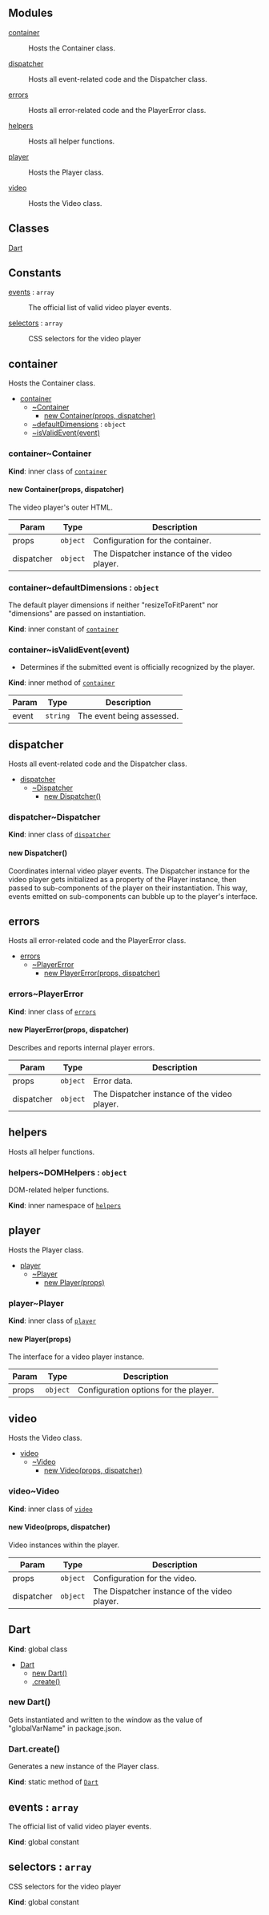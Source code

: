 ## Modules

<dl>
<dt><a href="#module_container">container</a></dt>
<dd><p>Hosts the Container class.</p>
</dd>
<dt><a href="#module_dispatcher">dispatcher</a></dt>
<dd><p>Hosts all event-related code and the Dispatcher class.</p>
</dd>
<dt><a href="#module_errors">errors</a></dt>
<dd><p>Hosts all error-related code and the PlayerError class.</p>
</dd>
<dt><a href="#module_helpers">helpers</a></dt>
<dd><p>Hosts all helper functions.</p>
</dd>
<dt><a href="#module_player">player</a></dt>
<dd><p>Hosts the Player class.</p>
</dd>
<dt><a href="#module_video">video</a></dt>
<dd><p>Hosts the Video class.</p>
</dd>
</dl>

## Classes

<dl>
<dt><a href="#Dart">Dart</a></dt>
<dd></dd>
</dl>

## Constants

<dl>
<dt><a href="#events">events</a> : <code>array</code></dt>
<dd><p>The official list of valid video player events.</p>
</dd>
<dt><a href="#selectors">selectors</a> : <code>array</code></dt>
<dd><p>CSS selectors for the video player</p>
</dd>
</dl>

<a name="module_container"></a>

## container
Hosts the Container class.


* [container](#module_container)
    * [~Container](#module_container..Container)
        * [new Container(props, dispatcher)](#new_module_container..Container_new)
    * [~defaultDimensions](#module_container..defaultDimensions) : <code>object</code>
    * [~isValidEvent(event)](#module_container..isValidEvent)

<a name="module_container..Container"></a>

### container~Container
**Kind**: inner class of <code>[container](#module_container)</code>  
<a name="new_module_container..Container_new"></a>

#### new Container(props, dispatcher)
The video player's outer HTML.


| Param | Type | Description |
| --- | --- | --- |
| props | <code>object</code> | Configuration for the container. |
| dispatcher | <code>object</code> | The Dispatcher instance of the video player. |

<a name="module_container..defaultDimensions"></a>

### container~defaultDimensions : <code>object</code>
The default player dimensions if neither
"resizeToFitParent" nor "dimensions" are passed on instantiation.

**Kind**: inner constant of <code>[container](#module_container)</code>  
<a name="module_container..isValidEvent"></a>

### container~isValidEvent(event)
- Determines if the submitted event is officially
recognized by the player.

**Kind**: inner method of <code>[container](#module_container)</code>  

| Param | Type | Description |
| --- | --- | --- |
| event | <code>string</code> | The event being assessed. |

<a name="module_dispatcher"></a>

## dispatcher
Hosts all event-related code and the Dispatcher class.


* [dispatcher](#module_dispatcher)
    * [~Dispatcher](#module_dispatcher..Dispatcher)
        * [new Dispatcher()](#new_module_dispatcher..Dispatcher_new)

<a name="module_dispatcher..Dispatcher"></a>

### dispatcher~Dispatcher
**Kind**: inner class of <code>[dispatcher](#module_dispatcher)</code>  
<a name="new_module_dispatcher..Dispatcher_new"></a>

#### new Dispatcher()
Coordinates internal video player events. The Dispatcher
instance for the video player gets initialized as a property of the
Player instance, then passed to sub-components of the player on
their instantiation. This way, events emitted on sub-components can
bubble up to the player's interface.

<a name="module_errors"></a>

## errors
Hosts all error-related code and the PlayerError class.


* [errors](#module_errors)
    * [~PlayerError](#module_errors..PlayerError)
        * [new PlayerError(props, dispatcher)](#new_module_errors..PlayerError_new)

<a name="module_errors..PlayerError"></a>

### errors~PlayerError
**Kind**: inner class of <code>[errors](#module_errors)</code>  
<a name="new_module_errors..PlayerError_new"></a>

#### new PlayerError(props, dispatcher)
Describes and reports internal player errors.


| Param | Type | Description |
| --- | --- | --- |
| props | <code>object</code> | Error data. |
| dispatcher | <code>object</code> | The Dispatcher instance of the video player. |

<a name="module_helpers"></a>

## helpers
Hosts all helper functions.

<a name="module_helpers..DOMHelpers"></a>

### helpers~DOMHelpers : <code>object</code>
DOM-related helper functions.

**Kind**: inner namespace of <code>[helpers](#module_helpers)</code>  
<a name="module_player"></a>

## player
Hosts the Player class.


* [player](#module_player)
    * [~Player](#module_player..Player)
        * [new Player(props)](#new_module_player..Player_new)

<a name="module_player..Player"></a>

### player~Player
**Kind**: inner class of <code>[player](#module_player)</code>  
<a name="new_module_player..Player_new"></a>

#### new Player(props)
The interface for a video player instance.


| Param | Type | Description |
| --- | --- | --- |
| props | <code>object</code> | Configuration options for the player. |

<a name="module_video"></a>

## video
Hosts the Video class.


* [video](#module_video)
    * [~Video](#module_video..Video)
        * [new Video(props, dispatcher)](#new_module_video..Video_new)

<a name="module_video..Video"></a>

### video~Video
**Kind**: inner class of <code>[video](#module_video)</code>  
<a name="new_module_video..Video_new"></a>

#### new Video(props, dispatcher)
Video instances within the player.


| Param | Type | Description |
| --- | --- | --- |
| props | <code>object</code> | Configuration for the video. |
| dispatcher | <code>object</code> | The Dispatcher instance of the video player. |

<a name="Dart"></a>

## Dart
**Kind**: global class  

* [Dart](#Dart)
    * [new Dart()](#new_Dart_new)
    * [.create()](#Dart.create)

<a name="new_Dart_new"></a>

### new Dart()
Gets instantiated and written to the window
as the value of "globalVarName" in package.json.

<a name="Dart.create"></a>

### Dart.create()
Generates a new instance of the Player class.

**Kind**: static method of <code>[Dart](#Dart)</code>  
<a name="events"></a>

## events : <code>array</code>
The official list of valid video player events.

**Kind**: global constant  
<a name="selectors"></a>

## selectors : <code>array</code>
CSS selectors for the video player

**Kind**: global constant  
